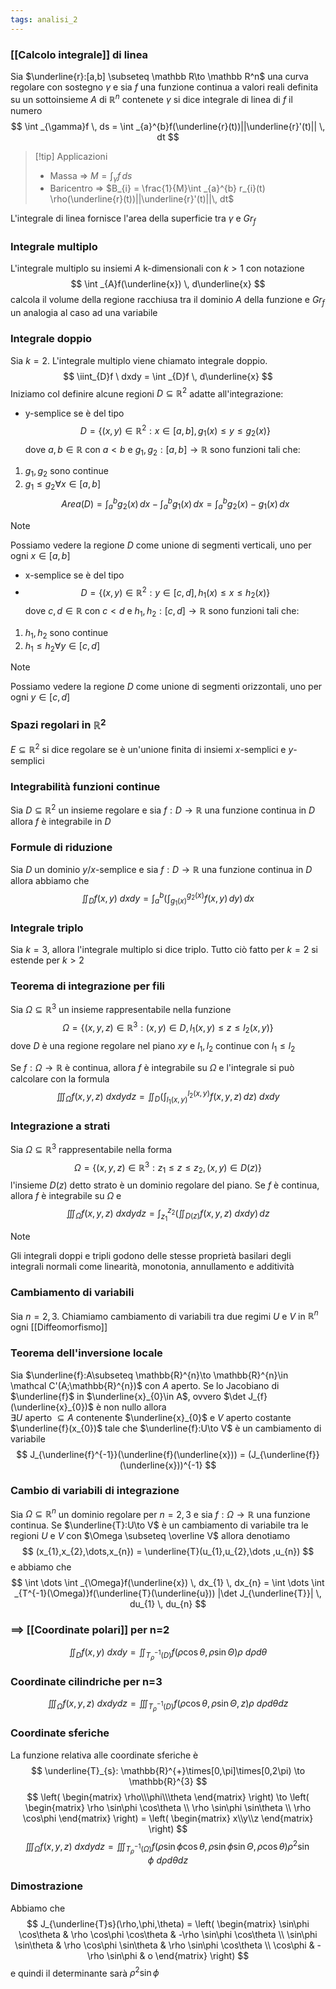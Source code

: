 ```yaml
---
tags: analisi_2
---
```

### [[Calcolo integrale]] di linea

Sia $\underline{r}:[a,b] \subseteq \mathbb R\to \mathbb R^n$ una curva regolare con sostegno $\gamma$ e sia $f$ una funzione continua a valori reali definita su un sottoinsieme $A$ di $\mathbb R^n$ contenete $\gamma$ si dice integrale di linea di $f$ il numero
$$
\int _{\gamma}f \, ds = \int _{a}^{b}f(\underline{r}(t))||\underline{r}'(t)|| \, dt  
$$

>[!tip] Applicazioni
>- Massa => $M = \int _{\gamma}f \, ds$
>- Baricentro => $B_{i} = \frac{1}{M}\int _{a}^{b} r_{i}(t) \rho(\underline{r}(t))||\underline{r}'(t)||\, dt$

L'integrale di linea fornisce l'area della superficie tra $\gamma$ e $Gr_{f}$

### Integrale multiplo

L'integrale multiplo su insiemi $A$ k-dimensionali con $k>1$ con notazione
$$
\int _{A}f(\underline{x}) \, d\underline{x} 
$$
calcola il volume della regione racchiusa tra il dominio $A$ della funzione e $Gr_{f}$ un analogia al caso ad una variabile

### Integrale doppio

Sia $k=2$. L'integrale multiplo viene chiamato integrale doppio. 
$$
\iint_{D}f \ dxdy = \int _{D}f \, d\underline{x} 
$$
Iniziamo col definire alcune regioni $D\subseteq \mathbb{R}^{2}$ adatte all'integrazione:
- y-semplice se è del tipo
$$
D= \{ (x,y)\in \mathbb{R}^{2} : x\in [a,b], g_{1}(x)\leq y\leq g_{2}(x) \}
$$
dove $a,b\in \mathbb{R}$ con $a<b$ e $g_{1},g_{2}:[a,b] \to \mathbb{R}$ sono funzioni tali che:
1) $g_{1},g_{2}$ sono continue
2) $g_{1}\leq g_{2} \forall {x} \in {[a,b]}$
$$
Area(D) = \int _{a}^{b} g_{2}(x) \, dx - \int _{a}^{b}g_{1}(x) \, dx  = \int _{a}^{b}g_{2}(x)-g_{1}(x) \, dx 
$$
>[!note]
>Possiamo vedere la regione $D$ come unione di segmenti verticali, uno per ogni $x\in[a,b]$


- x-semplice se è del tipo
- $$
D= \{ (x,y)\in \mathbb{R}^{2} : y\in [c,d], h_{1}(x)\leq x\leq h_{2}(x) \}
$$
dove $c,d\in \mathbb{R}$ con $c<d$ e $h_{1},h_{2}:[c,d] \to \mathbb{R}$ sono funzioni tali che:
1) $h_{1},h_{2}$ sono continue
2) $h_{1}\leq h_{2} \forall {y} \in {[c,d]}$

>[!note]
>Possiamo vedere la regione $D$ come unione di segmenti orizzontali, uno per ogni $y\in[c,d]$

### Spazi regolari in $\mathbb{R}^{2}$

$E\subseteq \mathbb{R}^{2}$ si dice regolare se è un'unione finita di insiemi $x$-semplici e $y$-semplici

### Integrabilità funzioni continue

Sia $D\subseteq \mathbb{R}^{2}$ un insieme regolare e sia $f:D\to \mathbb{R}$ una funzione continua in $D$ allora $f$ è integrabile in $D$

### Formule di riduzione

Sia $D$ un dominio $y / x$-semplice e sia $f:D\to \mathbb{R}$ una funzione continua in $D$ allora abbiamo che
$$
\iint_{D}f(x,y)  \ dxdy = \int _{a}^{b}\left( \int _{g_{1}(x)}^{g_{2}(x)} f(x,y) \, dy  \right) \, dx 
$$

### Integrale triplo

Sia $k=3$, allora l'integrale multiplo si dice triplo. Tutto ciò fatto per $k=2$ si estende per $k>2$

### Teorema di integrazione per fili

Sia $\Omega \subseteq \mathbb{R}^{3}$ un insieme rappresentabile nella funzione 
$$
\Omega =\{ (x,y,z)\in \mathbb{R}^{3} : (x,y)\in D, l_{1}(x,y)\leq z\leq l_{2}(x,y)\}
$$
dove $D$ è una regione regolare nel piano $xy$ e $l_{1},l_{2}$ continue con $l_{1}\leq l_{2}$

Se $f:\Omega\to \mathbb{R}$ è continua, allora $f$ è integrabile su $\Omega$ e l'integrale si può calcolare con la formula
$$
\iiint _{\Omega}f(x,y,z) \ dxdydz = \iint _{D}\left( \int _{l_{1}(x,y)}^{l_{2}(x,y)}f(x,y,z) \, dz  \right) \ dxdy
$$

### Integrazione a strati

Sia $\Omega \subseteq \mathbb{R}^{3}$ rappresentabile nella forma
$$
\Omega = \{ (x,y,z)\in\mathbb{R}^{3} : z_{1}\leq z\leq z_{2}, (x,y)\in D(z) \}
$$
l'insieme $D(z)$ detto strato è un dominio regolare del piano. Se $f$ è continua, allora $f$ è integrabile su $\Omega$ e
$$
\iiint _{\Omega}f(x,y,z) \ dxdydz = \int _{z_{1}}^{z_{2}}\left( \iint _{D(z)}f(x,y,z) \ dxdy \right)  \, dz 
$$

>[!note]
>Gli integrali doppi e tripli godono delle stesse proprietà basilari degli integrali normali come linearità, monotonia, annullamento e additività


### Cambiamento di variabili

Sia $n=2,3$. Chiamiamo cambiamento di variabili tra due regimi $U$ e $V$ in $\mathbb{R}^{n}$ ogni [[Diffeomorfismo]]

### Teorema dell'inversione locale

Sia $\underline{f}:A\subseteq \mathbb{R}^{n}\to \mathbb{R}^{n}\in \mathcal C'(A;\mathbb{R}^{n})$ con $A$ aperto. Se lo Jacobiano di $\underline{f}$ in $\underline{x}_{0}\in A$, ovvero $\det J_{f}(\underline{x}_{0})$ è non nullo allora        
$\exists {}  {}U$ aperto $\subseteq A$ contenente $\underline{x}_{0}$ e $V \text{}$ aperto costante $\underline{f}(x_{0})$ tale che $\underline{f}:U\to V$ è un cambiamento di variabile 
$$
J_{\underline{f}^{-1}}(\underline{f}(\underline{x})) = (J_{\underline{f}}(\underline{x}))^{-1}
$$

### Cambio di variabili di integrazione

Sia $\Omega \subseteq \mathbb R^n$ un dominio regolare per $n=2,3$ e sia $f:\Omega\to \mathbb{R}$ una funzione continua. Se $\underline{T}:U\to V$ è un cambiamento di variabile tra le regioni $U$ e $V$ con $\Omega \subseteq \overline V$ allora denotiamo 
$$
(x_{1},x_{2},\dots,x_{n}) = \underline{T}(u_{1},u_{2},\dots ,u_{n})
$$
e abbiamo che
$$
\int \dots \int _{\Omega}f(\underline{x}) \, dx_{1}  \, dx_{n}  = \int \dots \int _{T^{-1}(\Omega)}f(\underline{T}(\underline{u})) |\det J_{\underline{T}}| \, du_{1}  \, du_{n}  
$$

### ==> [[Coordinate polari]] per n=2
$$
\iint _{D}f(x,y) \ dxdy = \iint _{T_{\rho}^{-1}(D)} f(\rho \cos\theta,\rho \sin\Theta)\rho\ d\rho d\theta
$$
### Coordinate cilindriche per n=3
$$
\iiint _{\Omega}f(x,y,z) \ dxdydz = \iiint _{T_{\rho}^{-1}(D)} f(\rho \cos\theta,\rho \sin\Theta,z)\rho\ d\rho d\theta dz
$$
### Coordinate sferiche

La funzione relativa alle coordinate sferiche è
$$
\underline{T}_{s}: \mathbb{R}^{+}\times[0,\pi]\times[0,2\pi) \to \mathbb{R}^{3}
$$
$$
\left( \begin{matrix}
\rho\\\phi\\\theta
\end{matrix} \right) 
 \to \left( \begin{matrix}
\rho \sin\phi \cos\theta \\
\rho \sin\phi \sin\theta \\
\rho \cos\phi
\end{matrix} \right) =
\left( \begin{matrix}
x\\y\\z
\end{matrix} \right) 
$$
$$
\iiint _{\Omega}f(x,y,z) \ dxdydz = \iiint _{T_{\rho}^{-1}(\Omega)} f(\rho \sin\phi\cos\theta,\rho \sin\phi\sin\Theta,\rho \cos\theta)\rho^{2}\sin\phi\ d\rho d\theta dz
$$

### Dimostrazione

Abbiamo che 
$$
J_{\underline{T}s}(\rho,\phi,\theta) = \left( \begin{matrix}
\sin\phi \cos\theta  & \rho \cos\phi \cos\theta  & -\rho \sin\phi \cos\theta \\
\sin\phi \sin\theta & \rho \cos\phi \sin\theta & \rho \sin\phi \cos\theta \\
\cos\phi & -\rho \sin\phi & o
\end{matrix} \right) 
$$
e quindi il determinante sarà $\rho^{2}\sin\phi$

